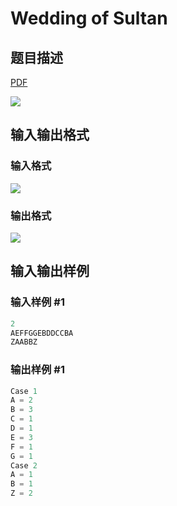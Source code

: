 # Wedding of Sultan

## 题目描述

[problemUrl]: https://uva.onlinejudge.org/index.php?option=com_onlinejudge&Itemid=8&category=441&page=show_problem&problem=4027

[PDF](https://uva.onlinejudge.org/external/125/p12582.pdf)

![](https://cdn.luogu.com.cn/upload/vjudge_pic/UVA12582/f682e6af06ced2cef094ad32c0df249ded1be072.png)

## 输入输出格式

### 输入格式

![](https://cdn.luogu.com.cn/upload/vjudge_pic/UVA12582/f24a3de8cc5f720cd3acff978b8a3d96b10890ef.png)

### 输出格式

![](https://cdn.luogu.com.cn/upload/vjudge_pic/UVA12582/94a6846c2c0faa3d588221167fe856f990cc2f04.png)

## 输入输出样例

### 输入样例 #1

```cpp
2
AEFFGGEBDDCCBA
ZAABBZ
```


### 输出样例 #1

```cpp
Case 1
A = 2
B = 3
C = 1
D = 1
E = 3
F = 1
G = 1
Case 2
A = 1
B = 1
Z = 2
```


